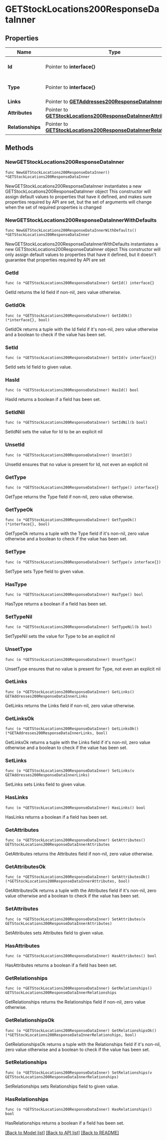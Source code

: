 # GETStockLocations200ResponseDataInner

## Properties

Name | Type | Description | Notes
------------ | ------------- | ------------- | -------------
**Id** | Pointer to **interface{}** | The resource&#39;s id | [optional] 
**Type** | Pointer to **interface{}** | The resource&#39;s type | [optional] 
**Links** | Pointer to [**GETAddresses200ResponseDataInnerLinks**](GETAddresses200ResponseDataInnerLinks.md) |  | [optional] 
**Attributes** | Pointer to [**GETStockLocations200ResponseDataInnerAttributes**](GETStockLocations200ResponseDataInnerAttributes.md) |  | [optional] 
**Relationships** | Pointer to [**GETStockLocations200ResponseDataInnerRelationships**](GETStockLocations200ResponseDataInnerRelationships.md) |  | [optional] 

## Methods

### NewGETStockLocations200ResponseDataInner

`func NewGETStockLocations200ResponseDataInner() *GETStockLocations200ResponseDataInner`

NewGETStockLocations200ResponseDataInner instantiates a new GETStockLocations200ResponseDataInner object
This constructor will assign default values to properties that have it defined,
and makes sure properties required by API are set, but the set of arguments
will change when the set of required properties is changed

### NewGETStockLocations200ResponseDataInnerWithDefaults

`func NewGETStockLocations200ResponseDataInnerWithDefaults() *GETStockLocations200ResponseDataInner`

NewGETStockLocations200ResponseDataInnerWithDefaults instantiates a new GETStockLocations200ResponseDataInner object
This constructor will only assign default values to properties that have it defined,
but it doesn't guarantee that properties required by API are set

### GetId

`func (o *GETStockLocations200ResponseDataInner) GetId() interface{}`

GetId returns the Id field if non-nil, zero value otherwise.

### GetIdOk

`func (o *GETStockLocations200ResponseDataInner) GetIdOk() (*interface{}, bool)`

GetIdOk returns a tuple with the Id field if it's non-nil, zero value otherwise
and a boolean to check if the value has been set.

### SetId

`func (o *GETStockLocations200ResponseDataInner) SetId(v interface{})`

SetId sets Id field to given value.

### HasId

`func (o *GETStockLocations200ResponseDataInner) HasId() bool`

HasId returns a boolean if a field has been set.

### SetIdNil

`func (o *GETStockLocations200ResponseDataInner) SetIdNil(b bool)`

 SetIdNil sets the value for Id to be an explicit nil

### UnsetId
`func (o *GETStockLocations200ResponseDataInner) UnsetId()`

UnsetId ensures that no value is present for Id, not even an explicit nil
### GetType

`func (o *GETStockLocations200ResponseDataInner) GetType() interface{}`

GetType returns the Type field if non-nil, zero value otherwise.

### GetTypeOk

`func (o *GETStockLocations200ResponseDataInner) GetTypeOk() (*interface{}, bool)`

GetTypeOk returns a tuple with the Type field if it's non-nil, zero value otherwise
and a boolean to check if the value has been set.

### SetType

`func (o *GETStockLocations200ResponseDataInner) SetType(v interface{})`

SetType sets Type field to given value.

### HasType

`func (o *GETStockLocations200ResponseDataInner) HasType() bool`

HasType returns a boolean if a field has been set.

### SetTypeNil

`func (o *GETStockLocations200ResponseDataInner) SetTypeNil(b bool)`

 SetTypeNil sets the value for Type to be an explicit nil

### UnsetType
`func (o *GETStockLocations200ResponseDataInner) UnsetType()`

UnsetType ensures that no value is present for Type, not even an explicit nil
### GetLinks

`func (o *GETStockLocations200ResponseDataInner) GetLinks() GETAddresses200ResponseDataInnerLinks`

GetLinks returns the Links field if non-nil, zero value otherwise.

### GetLinksOk

`func (o *GETStockLocations200ResponseDataInner) GetLinksOk() (*GETAddresses200ResponseDataInnerLinks, bool)`

GetLinksOk returns a tuple with the Links field if it's non-nil, zero value otherwise
and a boolean to check if the value has been set.

### SetLinks

`func (o *GETStockLocations200ResponseDataInner) SetLinks(v GETAddresses200ResponseDataInnerLinks)`

SetLinks sets Links field to given value.

### HasLinks

`func (o *GETStockLocations200ResponseDataInner) HasLinks() bool`

HasLinks returns a boolean if a field has been set.

### GetAttributes

`func (o *GETStockLocations200ResponseDataInner) GetAttributes() GETStockLocations200ResponseDataInnerAttributes`

GetAttributes returns the Attributes field if non-nil, zero value otherwise.

### GetAttributesOk

`func (o *GETStockLocations200ResponseDataInner) GetAttributesOk() (*GETStockLocations200ResponseDataInnerAttributes, bool)`

GetAttributesOk returns a tuple with the Attributes field if it's non-nil, zero value otherwise
and a boolean to check if the value has been set.

### SetAttributes

`func (o *GETStockLocations200ResponseDataInner) SetAttributes(v GETStockLocations200ResponseDataInnerAttributes)`

SetAttributes sets Attributes field to given value.

### HasAttributes

`func (o *GETStockLocations200ResponseDataInner) HasAttributes() bool`

HasAttributes returns a boolean if a field has been set.

### GetRelationships

`func (o *GETStockLocations200ResponseDataInner) GetRelationships() GETStockLocations200ResponseDataInnerRelationships`

GetRelationships returns the Relationships field if non-nil, zero value otherwise.

### GetRelationshipsOk

`func (o *GETStockLocations200ResponseDataInner) GetRelationshipsOk() (*GETStockLocations200ResponseDataInnerRelationships, bool)`

GetRelationshipsOk returns a tuple with the Relationships field if it's non-nil, zero value otherwise
and a boolean to check if the value has been set.

### SetRelationships

`func (o *GETStockLocations200ResponseDataInner) SetRelationships(v GETStockLocations200ResponseDataInnerRelationships)`

SetRelationships sets Relationships field to given value.

### HasRelationships

`func (o *GETStockLocations200ResponseDataInner) HasRelationships() bool`

HasRelationships returns a boolean if a field has been set.


[[Back to Model list]](../README.md#documentation-for-models) [[Back to API list]](../README.md#documentation-for-api-endpoints) [[Back to README]](../README.md)


